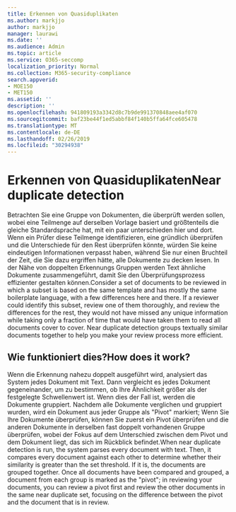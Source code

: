 ```yaml
---
title: Erkennen von Quasiduplikaten
ms.author: markjjo
author: markjjo
manager: laurawi
ms.date: ''
ms.audience: Admin
ms.topic: article
ms.service: O365-seccomp
localization_priority: Normal
ms.collection: M365-security-compliance
search.appverid:
- MOE150
- MET150
ms.assetid: ''
description: ''
ms.openlocfilehash: 941809193a3342d8c7b9de991370848aee4af070
ms.sourcegitcommit: baf23be44f1ed5abbf84f140b5ffa64fce605478
ms.translationtype: MT
ms.contentlocale: de-DE
ms.lasthandoff: 02/26/2019
ms.locfileid: "30294938"
---
```

# <a name="near-duplicate-detection"></a><span data-ttu-id="69a47-102">Erkennen von Quasiduplikaten</span><span class="sxs-lookup"><span data-stu-id="69a47-102">Near duplicate detection</span></span>

<span data-ttu-id="69a47-p101">Betrachten Sie eine Gruppe von Dokumenten, die überprüft werden sollen, wobei eine Teilmenge auf derselben Vorlage basiert und größtenteils die gleiche Standardsprache hat, mit ein paar unterschieden hier und dort. Wenn ein Prüfer diese Teilmenge identifizieren, eine gründlich überprüfen und die Unterschiede für den Rest überprüfen könnte, würden Sie keine eindeutigen Informationen verpasst haben, während Sie nur einen Bruchteil der Zeit, die Sie dazu ergriffen hätte, alle Dokumente zu decken lesen. In der Nähe von doppelten Erkennungs Gruppen werden Text ähnliche Dokumente zusammengeführt, damit Sie den Überprüfungsprozess effizienter gestalten können.</span><span class="sxs-lookup"><span data-stu-id="69a47-p101">Consider a set of documents to be reviewed in which a subset is based on the same template and has mostly the same boilerplate language, with a few differences here and there. If a reviewer could identify this subset, review one of them thoroughly, and review the differences for the rest, they would not have missed any unique information while taking only a fraction of time that would have taken them to read all documents cover to cover. Near duplicate detection groups textually similar documents together to help you make your review process more efficient.</span></span>

## <a name="how-does-it-work"></a><span data-ttu-id="69a47-106">Wie funktioniert dies?</span><span class="sxs-lookup"><span data-stu-id="69a47-106">How does it work?</span></span>

<span data-ttu-id="69a47-p102">Wenn die Erkennung nahezu doppelt ausgeführt wird, analysiert das System jedes Dokument mit Text. Dann vergleicht es jedes Dokument gegeneinander, um zu bestimmen, ob Ihre Ähnlichkeit größer als der festgelegte Schwellenwert ist. Wenn dies der Fall ist, werden die Dokumente gruppiert. Nachdem alle Dokumente verglichen und gruppiert wurden, wird ein Dokument aus jeder Gruppe als "Pivot" markiert; Wenn Sie Ihre Dokumente überprüfen, können Sie zuerst ein Pivot überprüfen und die anderen Dokumente in derselben fast doppelt vorhandenen Gruppe überprüfen, wobei der Fokus auf dem Unterschied zwischen dem Pivot und dem Dokument liegt, das sich im Rückblick befindet.</span><span class="sxs-lookup"><span data-stu-id="69a47-p102">When near duplicate detection is run, the system parses every document with text. Then, it compares every document against each other to determine whether their similarity is greater than the set threshold. If it is, the documents are grouped together. Once all documents have been compared and grouped, a document from each group is marked as the "pivot"; in reviewing your documents, you can review a pivot first and review the other documents in the same near duplicate set, focusing on the difference between the pivot and the document that is in review.</span></span>